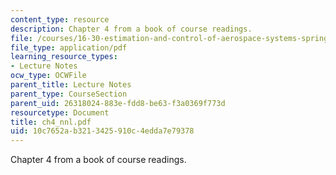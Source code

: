 ```yaml
---
content_type: resource
description: Chapter 4 from a book of course readings.
file: /courses/16-30-estimation-and-control-of-aerospace-systems-spring-2004/10c7652ab3213425910c4edda7e79378_ch4_nnl.pdf
file_type: application/pdf
learning_resource_types:
- Lecture Notes
ocw_type: OCWFile
parent_title: Lecture Notes
parent_type: CourseSection
parent_uid: 26318024-883e-fdd8-be63-f3a0369f773d
resourcetype: Document
title: ch4_nnl.pdf
uid: 10c7652a-b321-3425-910c-4edda7e79378
---
```

Chapter 4 from a book of course readings.

